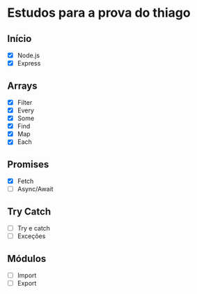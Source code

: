 # Estudos para a prova do thiago

## Início
  - [X] Node.js
  - [X] Express
## Arrays
  - [X] Filter
  - [X] Every
  - [X] Some
  - [X] Find
  - [X] Map
  - [X] Each
## Promises
  - [X] Fetch
  - [ ] Async/Await
## Try Catch
  - [ ] Try e catch
  - [ ] Exceções
## Módulos
  - [ ] Import
  - [ ] Export
